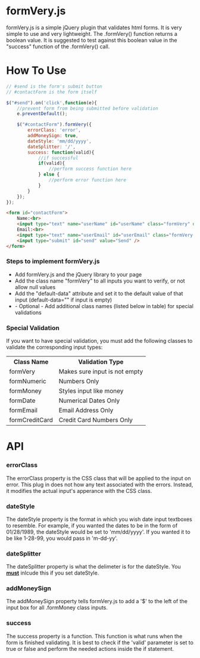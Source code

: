 formVery.js
===========

formVery.js is a simple jQuery plugin that validates html forms. It is very simple to use
and very lightweight. The .formVery() function returns a boolean value. It is suggested to
test against this boolean value in the "success" function of the .formVery() call.

How To Use
===========
```javascript
// #send is the form's submit button
// #contactForm is the form itself

$("#send").on('click',function(e){
	//prevent form from being submitted before validation
	e.preventDefault();

	$("#contactForm").formVery({
        errorClass: 'error',
        addMoneySign: true,
        dateStyle: 'mm/dd/yyyy',
        dateSplitter: '/',
        success: function(valid){
        	//if successful
        	if(valid){
            	//perform success function here
            } else {
            	//perform error function here
            }
        }
    });
});
```

```HTML
<form id="contactForm">
	Name:<br>
	<input type="text" name="userName" id="userName" class="formVery" default-data="" /><br><br>
	Email:<br>
	<input type="text" name="userEmail" id="userEmail" class="formVery formEmail" value="Email Address" default-data="Email Address" /><br><br>
	<input type="submit" id="send" value="Send" />
</form>
```

<h3>Steps to implement formVery.js</h3>
<ul>
	<li>Add formVery.js and the jQuery library to your page</li>
	<li>Add the class name "formVery" to all inputs you want to verify, or not allow null values</li>
	<li>Add the "default-data" attribute and set it to the default value of that input (default-data="" if input is empty)</li>
	<li>- Optional - Add additional class names (listed below in table) for special validations</li>
</ul>

<h3>Special Validation</h3>
If you want to have special validation, you must add the following classes to validate the corresponding input types:
<table>
	<tr>
		<th>Class Name</th>
		<th>Validation Type</th>
	</tr>
	<tr>
		<td>formVery</td>
		<td>Makes sure input is not empty</td>
	</tr>
	<tr>
		<td>formNumeric</td>
		<td>Numbers Only</td>
	</tr>
	<tr>
		<td>formMoney</td>
		<td>Styles input like money</td>
	</tr>
	<tr>
		<td>formDate</td>
		<td>Numerical Dates Only</td>
	</tr>
	<tr>
		<td>formEmail</td>
		<td>Email Address Only</td>
	</tr>
	<tr>
		<td>formCreditCard</td>
		<td>Credit Card Numbers Only</td>
	</tr>
</table>

API
====
<h3>errorClass</h3>
The errorClass property is the CSS class that will be applied to the input on error. This plug in does not how any text associated with the errors. Instead, it modifies the actual input's apperance with the CSS class.

<h3>dateStyle</h3>
The dateStyle property is the format in which you wish date input textboxes to resemble. For example, if you wanted the dates to be in the form of
01/28/1989, the dateStyle would be set to 'mm/dd/yyyy'. If you wanted it to be like 1-28-99, you would pass in 'm-dd-yy'.

<h3>dateSplitter</h3>
The dateSplitter property is what the delimeter is for the dateStyle. You <u><b>must</b></u> inlcude this if you set dateStyle.

<h3>addMoneySign</h3>
The addMoneySign property tells formVery.js to add a '$' to the left of the input box for all .formMoney class inputs.

<h3>success</h3>
The success property is a function. This function is what runs when the form is finished validating. It is best to check if the 'valid' parameter is set to true or false and perform the needed actions inside the if statement.

<br><br><br>

